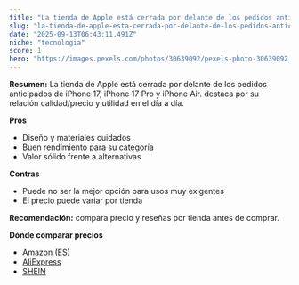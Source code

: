 ```yaml
---
title: "La tienda de Apple está cerrada por delante de los pedidos anticipados de iPhone 17, iPhone 17 Pro y iPhone Air."
slug: "la-tienda-de-apple-esta-cerrada-por-delante-de-los-pedidos-anticipados-de-iphone"
date: "2025-09-13T06:43:11.491Z"
niche: "tecnologia"
score: 1
hero: "https://images.pexels.com/photos/30639092/pexels-photo-30639092.jpeg?auto=compress&cs=tinysrgb&fit=crop&h=627&w=1200&auto=compress&cs=tinysrgb&w=1200&h=675&fit=crop"
---
```


**Resumen:** La tienda de Apple está cerrada por delante de los pedidos anticipados de iPhone 17, iPhone 17 Pro y iPhone Air. destaca por su relación calidad/precio y utilidad en el día a día.

**Pros**
- Diseño y materiales cuidados
- Buen rendimiento para su categoría
- Valor sólido frente a alternativas

**Contras**
- Puede no ser la mejor opción para usos muy exigentes
- El precio puede variar por tienda

**Recomendación:** compara precio y reseñas por tienda antes de comprar.

**Dónde comparar precios**
- [Amazon (ES)](https://www.amazon.es/s?k=La%20tienda%20de%20Apple%20est%C3%A1%20cerrada%20por%20delante%20de%20los%20pedidos%20anticipados%20de%20iPhone%2017%2C%20iPhone%2017%20Pro%20y%20iPhone%20Air.&tag=teknovashop25-21)
- [AliExpress](https://www.aliexpress.com/wholesale?SearchText=La%20tienda%20de%20Apple%20est%C3%A1%20cerrada%20por%20delante%20de%20los%20pedidos%20anticipados%20de%20iPhone%2017%2C%20iPhone%2017%20Pro%20y%20iPhone%20Air.)
- [SHEIN](https://www.shein.com/pdsearch/La%20tienda%20de%20Apple%20est%C3%A1%20cerrada%20por%20delante%20de%20los%20pedidos%20anticipados%20de%20iPhone%2017%2C%20iPhone%2017%20Pro%20y%20iPhone%20Air.)
